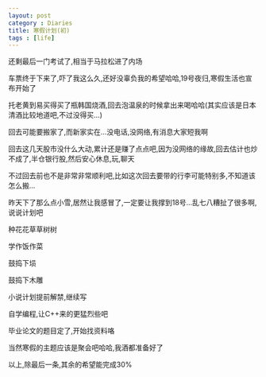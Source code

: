 ```yaml
---
layout: post
category : Diaries
title: 寒假计划(初) 
tags : [life]
---
```



还剩最后一门考试了,相当于马拉松进了内场
 
车票终于下来了,吓了我这么久,还好没辜负我的希望哈哈,19号夜归,寒假生活也宣布开始了
 
托老黄到易买得买了瓶韩国烧酒,回去泡温泉的时候拿出来喝哈哈(其实应该是日本清酒比较地道吧,不过没得买...)
 
回去可能要搬家了,而新家实在...没电话,没网络,有消息大家短我啊
 
回去这几天股市没什么大动,累计还是赚了点点吧,因为没网络的缘故,回去估计也炒不成了,半仓银行股,然后安心休息,玩,聊天
 
不过回去前也不是非常非常顺利吧,比如这次回去要带的行李可能特别多,不知道该怎么搬...
 
昨天下了那么点小雪,居然让我感冒了,一定要让我撑到18号...乱七八糟扯了很多啊,说说计划吧
 
种花花草草树树

学作饭作菜

鼓捣下埙

鼓捣下木雕

小说计划提前解禁,继续写

自学编程,让C++来的更猛烈些吧

毕业论文的题目定了,开始找资料咯

当然寒假的主题应该是聚会吧哈哈,我酒都准备好了
 
以上,除最后一条,其余的希望能完成30%
